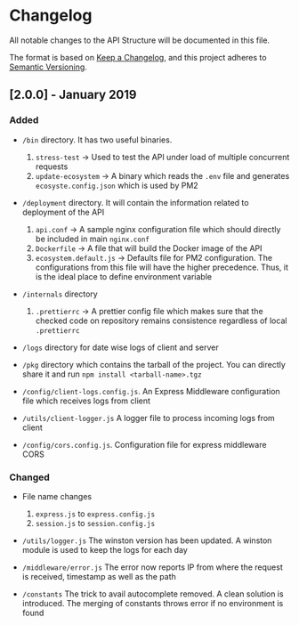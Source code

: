 # Changelog

All notable changes to the API Structure will be documented in this file.

The format is based on [Keep a Changelog](https://keepachangelog.com/en/1.0.0/),
and this project adheres to [Semantic Versioning](https://semver.org/spec/v2.0.0.html).

## [2.0.0] - January 2019

### Added

-   `/bin` directory. It has two useful binaries.
    1.  `stress-test` -> Used to test the API under load of multiple concurrent requests
    2.  `update-ecosystem` -> A binary which reads the `.env` file and generates `ecosyste.config.json` which is used by PM2
-   `/deployment` directory. It will contain the information related to deployment of the API
    1.  `api.conf` -> A sample nginx configuration file which should directly be included in main `nginx.conf`
    2.  `Dockerfile` -> A file that will build the Docker image of the API
    3.  `ecosystem.default.js` -> Defaults file for PM2 configuration. The configurations from this file will have the higher precedence. Thus, it is the ideal place to define environment variable
-   `/internals` directory

    1.  `.prettierrc` -> A prettier config file which makes sure that the checked code on repository remains consistence regardless of local `.prettierrc`

-   `/logs` directory for date wise logs of client and server

-   `/pkg` directory which contains the tarball of the project. You can directly share it and run `npm install <tarball-name>.tgz`

-   `/config/client-logs.config.js`. An Express Middleware configuration file which receives logs from client

-   `/utils/client-logger.js` A logger file to process incoming logs from client

-   `/config/cors.config.js`. Configuration file for express middleware CORS

### Changed

-   File name changes

    1.  `express.js` to `express.config.js`
    2.  `session.js` to `session.config.js`

-   `/utils/logger.js` The winston version has been updated. A winston module is used to keep the logs for each day

-   `/middleware/error.js` The error now reports IP from where the request is received, timestamp as well as the path

-   `/constants` The trick to avail autocomplete removed. A clean solution is introduced. The merging of constants throws error if no environment is found
